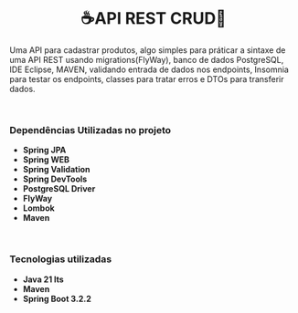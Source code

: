 <body>
  <main>
    <h1 align="center">☕API REST CRUD🍃</h1>
    <p>Uma API para cadastrar produtos, algo simples para práticar a sintaxe de uma API REST usando migrations(FlyWay), banco de dados PostgreSQL, IDE Eclipse, MAVEN, validando entrada de dados nos endpoints, Insomnia para testar os endpoints, classes para tratar erros e DTOs para transferir dados.</p>
    <br>
    <h3>Dependências Utilizadas no projeto</h3>
    <ul>
        <li><strong>Spring JPA</strong></li>
        <li><strong>Spring WEB</strong></li>
        <li><strong>Spring Validation</strong></li>
        <li><strong>Spring DevTools</strong></li>
        <li><strong>PostgreSQL Driver</strong></li>
        <li><strong>FlyWay</strong></li>    
        <li><strong>Lombok</strong></li>
        <li><strong>Maven</strong></li>
    </ul>
    <br>
    <h3>Tecnologias utilizadas</h3>
    <ul>
      <li><strong>Java 21 lts</strong></li>
      <li><strong>Maven</strong></li>
      <li><strong>Spring Boot 3.2.2</strong></li>
    </ul>
  </main>
</body>
